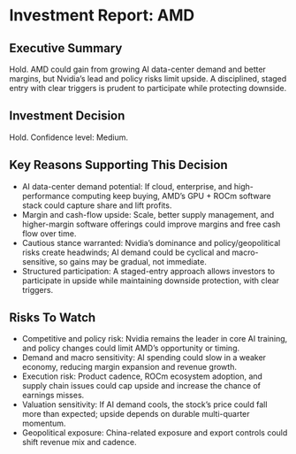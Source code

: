# Investment Report: AMD
## Executive Summary
Hold. AMD could gain from growing AI data-center demand and better margins, but Nvidia’s lead and policy risks limit upside. A disciplined, staged entry with clear triggers is prudent to participate while protecting downside.

## Investment Decision
Hold. Confidence level: Medium.

## Key Reasons Supporting This Decision
- AI data-center demand potential: If cloud, enterprise, and high-performance computing keep buying, AMD’s GPU + ROCm software stack could capture share and lift profits.
- Margin and cash-flow upside: Scale, better supply management, and higher-margin software offerings could improve margins and free cash flow over time.
- Cautious stance warranted: Nvidia’s dominance and policy/geopolitical risks create headwinds; AI demand could be cyclical and macro-sensitive, so gains may be gradual, not immediate.
- Structured participation: A staged-entry approach allows investors to participate in upside while maintaining downside protection, with clear triggers.

## Risks To Watch
- Competitive and policy risk: Nvidia remains the leader in core AI training, and policy changes could limit AMD’s opportunity or timing.
- Demand and macro sensitivity: AI spending could slow in a weaker economy, reducing margin expansion and revenue growth.
- Execution risk: Product cadence, ROCm ecosystem adoption, and supply chain issues could cap upside and increase the chance of earnings misses.
- Valuation sensitivity: If AI demand cools, the stock’s price could fall more than expected; upside depends on durable multi-quarter momentum.
- Geopolitical exposure: China-related exposure and export controls could shift revenue mix and cadence.